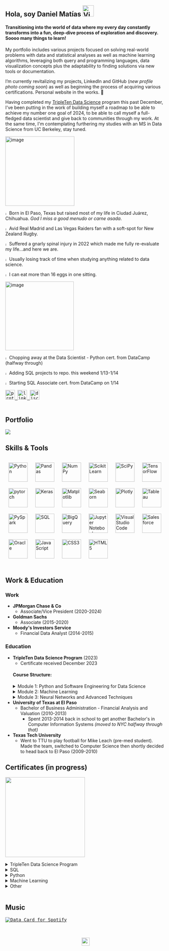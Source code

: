 ## <div align="left">Hola, soy Daniel Matías <img src="https://raw.githubusercontent.com/Tarikul-Islam-Anik/Animated-Fluent-Emojis/master/Emojis/Hand%20gestures/Victory%20Hand%20Medium-Light%20Skin%20Tone.png" alt="Victory Hand Medium-Light Skin Tone" width="35" height="35" >
#### Transitioning into the world of data where my every day constantly transforms into a fun, deep-dive process of exploration and discovery. Soooo many things to learn!

My portfolio includes various projects focused on solving real-world problems with data and statistical analyses as well as machine learning algorithms, leveraging both query and programming languages, data visualization concepts plus the adaptability to finding solutions via new tools or documentation.

I’m currently revitalizing my projects, LinkedIn and GitHub (*new profile photo coming soon*) as well as beginning the process of acquiring various certifications. Personal website in the works. 🚧

Having completed my [TripleTen Data Science](https://tripleten.com/data-science/#first) program this past December, I've been putting in the work of building myself a roadmap to be able to achieve my number one goal of 2024, to be able to call myself a full-fledged data scientist and give back to communities through my work. At the same time, I'm contemplating furthering my studies with an MS in Data Science from UC Berkeley, stay tuned.  

<img width="217" alt="image" src="https://github.com/mattamx/mattamx/assets/107958646/b01d856d-9500-43db-a6d2-4b3fb160b38b">

  <img width="8" alt="image" src="https://github.com/mattamx/mattamx/assets/107958646/c83e12a2-d6dd-4909-91a6-546335822a16"> Born in El Paso, Texas but raised most of my life in Ciudad Juárez, Chihuahua. *God I miss a good menudo or carne asada*.
  
  <img width="8" alt="image" src="https://github.com/mattamx/mattamx/assets/107958646/c83e12a2-d6dd-4909-91a6-546335822a16"> Avid Real Madrid and Las Vegas Raiders fan with a soft-spot for New Zealand Rugby.
  
  <img width="8" alt="image" src="https://github.com/mattamx/mattamx/assets/107958646/c83e12a2-d6dd-4909-91a6-546335822a16"> Suffered a gnarly spinal injury in 2022 which made me fully re-evaluate my life...and here we are.
  
  <img width="8" alt="image" src="https://github.com/mattamx/mattamx/assets/107958646/c83e12a2-d6dd-4909-91a6-546335822a16"> Usually losing track of time when studying anything related to data science.
  
  <img width="8" alt="image" src="https://github.com/mattamx/mattamx/assets/107958646/c83e12a2-d6dd-4909-91a6-546335822a16"> I can eat more than 16 eggs in one sitting.

<img width="215" alt="image" src="https://github.com/mattamx/mattamx/assets/107958646/b55421c4-0a72-4548-b6e7-bf8b1624821c">

  <img width="8" alt="image" src="https://github.com/mattamx/mattamx/assets/107958646/c83e12a2-d6dd-4909-91a6-546335822a16"> Chopping away at the Data Scientist - Python cert. from DataCamp (halfway through)
  
  <img width="8" alt="image" src="https://github.com/mattamx/mattamx/assets/107958646/c83e12a2-d6dd-4909-91a6-546335822a16"> Adding SQL projects to repo. this weekend 1/13-1/14

  <img width="8" alt="image" src="https://github.com/mattamx/mattamx/assets/107958646/c83e12a2-d6dd-4909-91a6-546335822a16"> Starting SQL Associate cert. from DataCamp on 1/14

<div align="left">
<kbd> <a href="mailto:mattamontanar@pm.me" target="_blank">
<img src=https://img.shields.io/badge/ProtonMail-8B89CC?style=for-the-badge&logo=protonmail&logoColor=white alt=proton style="margin-bottom: 5px;" height="30" /> </kbd>
</a> 
<kbd> <a href="https://linkedin.com/in/daniml/" target="_blank">
<img src=https://img.shields.io/badge/linkedin-%231E77B5.svg?&style=for-the-badge&logo=linkedin&logoColor=white alt=linkedin style="margin-bottom: 5px;" height="30" /> </kbd>
</a>
<kbd> <a href="https://discordapp.com/users/hotmetalbabe" target="_blank">
<img src=https://img.shields.io/badge/Discord-7289DA?style=for-the-badge&logo=discord&logoColor=white alt=discord style="margin-bottom: 5px;" height="30" /> </kbd>
</a>
</div>  
<br/> 
  
## Portfolio
<kbd> [<img src="https://github-readme-stats.vercel.app/api/pin/?username=mattamx&repo=Projects&cache_seconds=86400&theme=ambient_gradient" >](https://github.com/mattamx/Projects) </kbd>

## Skills & Tools

###    
<div align="left">  
<a href="https://www.python.org/" target="_blank"><img style="margin: 10px" src="https://profilinator.rishav.dev/skills-assets/python-original.svg" alt="Python" height="60" /></a>
<a href="https://pandas.pydata.org/" target="_blank"><img style="margin: 10px" src="https://cdn.jsdelivr.net/gh/devicons/devicon/icons/pandas/pandas-original.svg" alt="Pandas" height="60" /></a> 
<a href="https://numpy.org/doc/stable/index.html" target="_blank"><img style="margin: 10px" src="https://cdn.jsdelivr.net/gh/devicons/devicon/icons/numpy/numpy-original.svg" alt="NumPy" height="60" /></a> 
<a href="https://scikit-learn.org/stable/index.html" target="_blank"><img style="margin: 10px" src="https://upload.wikimedia.org/wikipedia/commons/0/05/Scikit_learn_logo_small.svg" alt="Scikit Learn" height="60" /></a>  
<a href="https://docs.scipy.org/doc/scipy/index.html" target="_blank"><img style="margin: 10px" src="https://upload.wikimedia.org/wikipedia/commons/b/b2/SCIPY_2.svg" alt="SciPy" height="60" /></a>  
<a href="https://www.tensorflow.org/" target="_blank"><img style="margin: 10px" src="https://profilinator.rishav.dev/skills-assets/tensorflow-icon.svg" alt="TensorFlow" height="60" /></a>  
<a href="https://pytorch.org/" target="_blank"><img style="margin: 10px" src="https://profilinator.rishav.dev/skills-assets/pytorch-icon.svg" alt="pytorch" height="60" /></a> 
<a href="https://keras.io/" target="_blank"><img style="margin: 10px" src="https://profilinator.rishav.dev/skills-assets/keras.png" alt="Keras" height="60" /></a>  
<a href="https://matplotlib.org/" target="_blank"><img style="margin: 10px" src="https://upload.wikimedia.org/wikipedia/commons/0/01/Created_with_Matplotlib-logo.svg" alt="Matplotlib" height="60" /></a> 
<a href="https://seaborn.pydata.org/" target="_blank"><img style="margin: 10px" src="https://seeklogo.com/images/S/seaborn-logo-244EB2DEC5-seeklogo.com.png" alt="Seaborn" height="60" /></a> 
<a href="https://plotly.com/python/" target="_blank"><img style="margin: 10px" src="https://avatars.githubusercontent.com/u/5997976?s=160&v=4" alt="Plotly" height="60" /></a> 
<a href="https://www.tableau.com/" target="_blank"><img style="margin: 10px" src="https://profilinator.rishav.dev/skills-assets/tableau.svg" alt="Tableau" height="60" /></a>  
    <br/>  
<a href="https://spark.apache.org/docs/latest/api/python/index.html" target="_blank"><img style="margin: 10px" src="https://github.com/mattamx/mattamx/assets/107958646/b7c067c6-e0ae-4bd1-96b6-53c16bcb8e58" alt="PySpark" height="60" /></a> 
<a href="https://dataengineering.wiki/Tools/SQL" target="_blank"><img style="margin: 10px" src="https://github.com/mattamx/mattamx/assets/107958646/7502d57f-b9c8-4971-a2dc-42c05ee240c4" alt="SQL" height="60" /></a>  
<a href="https://cloud.google.com/bigquery?hl=en#section-1" target="_blank"><img style="margin: 10px" src="https://cdn.icon-icons.com/icons2/2699/PNG/512/google_bigquery_logo_icon_168150.png" alt="BigQuery" height="60" /></a> 
<a href="https://jupyter.org" target="_blank"><img style="margin: 10px" src="https://github.com/mattamx/mattamx/assets/107958646/93b27b87-b6e2-4b7c-8daf-08f3e5d79737" alt="Jupyter Notebook" height="60" /></a>  
<a href="https://code.visualstudio.com/" target="_blank"><img style="margin: 10px" src="https://cdn.worldvectorlogo.com/logos/visual-studio-code-1.svg" alt="Visual Studio Code" height="60" /></a>  
<a href="https://www.salesforce.com/in/" target="_blank"><img style="margin: 10px" src="https://profilinator.rishav.dev/skills-assets/salesforce.png" alt="Salesforce" height="60" /></a>  
<a href="https://www.oracle.com/in/index.html" target="_blank"><img style="margin: 10px" src="https://profilinator.rishav.dev/skills-assets/oracle-original.svg" alt="Oracle" height="60" /></a>  
<a href="https://www.javascript.com/" target="_blank"><img style="margin: 10px" src="https://profilinator.rishav.dev/skills-assets/javascript-original.svg" alt="JavaScript" height="60" /></a>  
<a href="https://www.w3schools.com/css/" target="_blank"><img style="margin: 10px" src="https://profilinator.rishav.dev/skills-assets/css3-original-wordmark.svg" alt="CSS3" height="60" /></a>  
<a href="https://en.wikipedia.org/wiki/HTML5" target="_blank"><img style="margin: 10px" src="https://profilinator.rishav.dev/skills-assets/html5-original-wordmark.svg" alt="HTML5" height="60" /></a>  
</div>  

<br/>

## Work & Education
### Work
- **JPMorgan Chase & Co**
  - Associate/Vice President (2020-2024)
- **Goldman Sachs**
  - Associate (2015-2020)
- **Moody's Investors Service**
  - Financial Data Analyst (2014-2015)

### Education
- **TripleTen Data Science Program** (2023)
  - Certificate received December 2023
  #### Course Structure:
  <details close>
  <summary>Module 1: Python and Software Engineering for Data Science</summary>
  <br>
  Introduction to Data Analysis and Statistics with a focus on Python.
  <img src="https://github.com/mattamx/mattamx/assets/107958646/d7ca8188-d79c-4317-9b40-242a2f6c293b" align="center" height="100"/>
  </details>
  <details close>
  <summary>Module 2: Machine Learning</summary>
  <br>
  Introduces Machine Learning, covers supervised learning (including regression and classification models), and discusses how to explain Machine Learning and apply it   in practical business situations.
  <br>
  <img src="https://github.com/mattamx/mattamx/assets/107958646/343b3602-2b6e-4727-a6cd-71a420a6604f" align="center" height="50"/>
  </details>
  <details close>
  <summary>Module 3: Neural Networks and Advanced Techniques</summary>
  <br>
  Introduces Time Series (handling data with a time dimension), Unsupervised Learning, Natural Language Processing, and Neural Networks applied to Computer Vision and   more.
  <br>
  <img src="https://github.com/mattamx/mattamx/assets/107958646/5d13537b-18fd-428e-849c-00cd8b0764a0" align="center" height="50"/>
  </details>
- **University of Texas at El Paso**
  - Bachelor of Business Administration - Financial Analysis and Valuation (2010-2013)
    - Spent 2013-2014 back in school to get another Bachelor's in Computer Information Systems *(moved to NYC halfway through that)*
- **Texas Tech University**
  - Went to TTU to play football for Mike Leach (pre-med student). Made the team, switched to Computer Science then shortly decided to head back to El Paso (2009-2010)

## Certificates (in progress)
<kbd><img align="center" width="250px" hspace="0" src="https://github.com/mattamx/mattamx/assets/107958646/39f47b75-0629-4b33-a5a3-8a45c0f56cbe"></kbd>

<details close>
<summary>TripleTen Data Science Program</summary>
<br>
<img src="https://github.com/mattamx/mattamx/assets/107958646/bf105cc2-1919-4622-9ba1-937a12e52826" align="center" height="350"/>
<img src="https://github.com/mattamx/mattamx/assets/107958646/1291b411-02d9-476a-b8ce-4d2204fbdffb" align="center" height="350"/>
</details>

<details close>
<summary>SQL</summary>
<br>
<img src="https://github.com/mattamx/mattamx/assets/107958646/0ff08576-e332-4b93-bba3-7d2e3ec81731" align="center" height="350"/>
  
[SQL for Data Analysis - UDACITY]

[SQL Associate Certification - DataCamp]

[Microsoft Certified: Azure Data Fundamentals]

[IBM Data Engineering Professional Certificate - Coursera]

</details>

<details close>
<summary>Python</summary>
<br>
  
  [Data Scientist Professional Certification - DataCamp]
  
</details>

<details close>
<summary>Machine Learning</summary>
<br>
  
  [Machine Learning Engineer Learning Path - Google Cloud Skills Boost]
  
  
  [Mathematics for Machine Learning and Data Science Specialization - Coursera]
  
</details>

<details close>
<summary>Other</summary>
<br>
  
  [Google Data Analytics Professional Certificate - Coursera]
  
</details>
<br/>  

## Music 
 
<kbd> <a href="https://data-card-for-spotify.herokuapp.com/card?user_id=fuck.sleep&hide_title=1&show_border=1">
  <img src="https://data-card-for-spotify.herokuapp.com/api/card?user_id=fuck.sleep&hide_title=1&show_border=1" alt="Data Card for Spotify">  </kbd>
</a>

<br/>  

<br/>  

<div align="center">
<img src="https://komarev.com/ghpvc/?username=mattamx&color=blueviolet&&style=flat-square" align="center" height="25"/>
</div>  

<br/>
